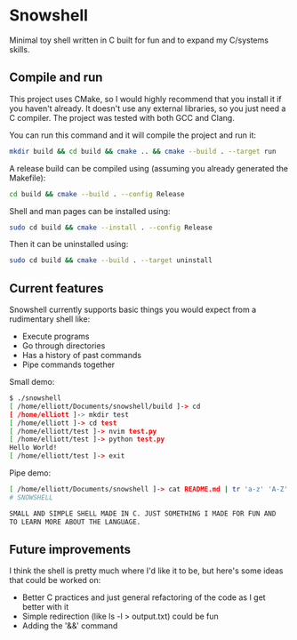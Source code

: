 # Snowshell

Minimal toy shell written in C built for fun and to expand my C/systems skills.

## Compile and run
This project uses CMake, so I would highly recommend that you install it if you
haven't already. It doesn't use any external libraries, so you just need a C compiler.
The project was tested with both GCC and Clang.

You can run this command and it will compile the project and run it:
```bash
mkdir build && cd build && cmake .. && cmake --build . --target run
```

A release build can be compiled using (assuming you already generated the Makefile):
```bash
cd build && cmake --build . --config Release
```

Shell and man pages can be installed using:
```bash
sudo cd build && cmake --install . --config Release
```

Then it can be uninstalled using:
```bash
sudo cd build && cmake --build . --target uninstall
```

## Current features
Snowshell currently supports basic things you would expect from
a rudimentary shell like:
- Execute programs
- Go through directories
- Has a history of past commands
- Pipe commands together

Small demo:
```bash
$ ./snowshell 
[ /home/elliott/Documents/snowshell/build ]-> cd
[ /home/elliott ]-> mkdir test
[ /home/elliott ]-> cd test
[ /home/elliott/test ]-> nvim test.py
[ /home/elliott/test ]-> python test.py
Hello World!
[ /home/elliott/test ]-> exit
```

Pipe demo:
```bash
[ /home/elliott/Documents/snowshell ]-> cat README.md | tr 'a-z' 'A-Z' | head -n 4
# SNOWSHELL

SMALL AND SIMPLE SHELL MADE IN C. JUST SOMETHING I MADE FOR FUN AND 
TO LEARN MORE ABOUT THE LANGUAGE.
```

## Future improvements
I think the shell is pretty much where I'd like it to be, but here's some 
ideas that could be worked on:

- Better C practices and just general refactoring of the code as I get 
better with it
- Simple redirection (like ls -l > output.txt) could be fun
- Adding the '&&' command